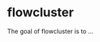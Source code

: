 
<!-- README.md is generated from README.Rmd. Please edit that file -->

# flowcluster

<!-- badges: start -->
<!-- badges: end -->

The goal of flowcluster is to …
